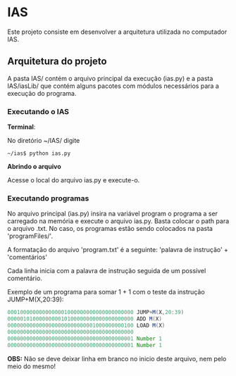 # IAS

Este projeto consiste em desenvolver a arquitetura utilizada no computador IAS.

## Arquitetura do projeto

A pasta IAS/ contém o arquivo principal da execução (ias.py) e a pasta IAS/iasLib/ que contém alguns pacotes com módulos necessários para a execução do programa.

### Executando o IAS

**Terminal**:

No diretório ~/IAS/ digite 

```~/ias$ python ias.py```

**Abrindo o arquivo**

Acesse o local do arquivo ias.py e execute-o.

### Executando programas

No arquivo principal (ias.py) insira na variável program o programa a ser carregado na memória e execute o arquivo ias.py. Basta colocar o path para o arquivo .txt. No caso, os programas estão sendo colocados na pasta 'programFiles/'.

A formatação do arquivo 'program.txt' é a seguinte: 'palavra de instrução' + 'comentários'

Cada linha inicia com a palavra de instrução seguida de um possível comentário. 

Exemplo de um programa para somar 1 + 1 com o teste da instrução JUMP+M(X,20:39):

```as
0001000000000000001000000000000000000000 JUMP+M(X,20:39)
0000010100000000010100000000000000000000 ADD M(X)
0000000000000000000000000001000000000100 LOAD M(X)
0000000000000000000000000000000000000000
0000000000000000000000000000000000000001 Number 1
0000000000000000000000000000000000000001 Number 1
```

**OBS:** Não se deve deixar linha em branco no inicio deste arquivo, nem pelo meio do mesmo! 
